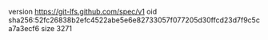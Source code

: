 version https://git-lfs.github.com/spec/v1
oid sha256:52fc26838b2efc4522abe5e6e82733057f077205d30ffcd23d7f9c5ca7a3ecf6
size 3271
